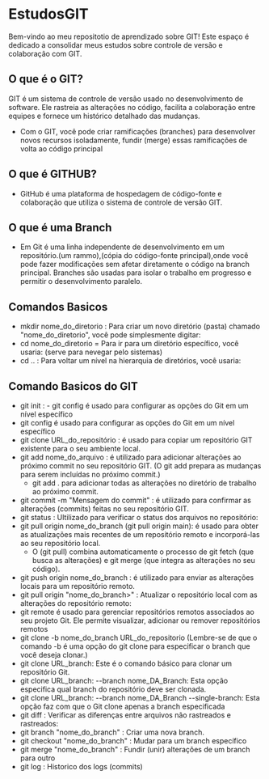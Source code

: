 # EstudosGIT
Bem-vindo ao meu repositotio de aprendizado sobre GIT! Este espaço é dedicado a consolidar meus estudos sobre controle de versão e colaboração com GIT.

## O que é o GIT?
  GIT é um sistema de controle de versão usado no desenvolvimento de software. Ele rastreia as alterações no código, facilita a colaboração entre equipes e fornece um histórico detalhado das mudanças.
   - Com o GIT, você pode criar ramificações (branches) para desenvolver novos recursos isoladamente, fundir (merge) essas ramificações de volta ao código principal

## O que é GITHUB?
  - GitHub é uma plataforma de hospedagem de código-fonte e colaboração que utiliza o sistema de controle de versão GIT.
    
## O que é uma Branch 
  - Em Git é uma linha independente de desenvolvimento em um repositório.(um rammo),(cópia do código-fonte principal),onde você pode fazer modificações sem afetar diretamente o código na branch principal. Branches são usadas para isolar o trabalho em progresso e permitir o desenvolvimento paralelo.
 
## Comandos Basicos 

  - mkdir nome_do_diretorio : Para criar um novo diretório (pasta) chamado "nome_do_diretorio", você pode simplesmente digitar:
  - cd nome_do_diretorio  = Para ir para um diretório específico, você usaria: (serve para nevegar pelo sistemas)
  - cd .. : Para voltar um nível na hierarquia de diretórios, você usaria:

## Comando Basicos do GIT

  - git init : - git config é usado para configurar as opções do Git em um nível específico
  - git config é usado para configurar as opções do Git em um nível específico
  - git clone URL_do_repositório : é usado para copiar um repositório GIT existente para o seu ambiente local.
  - git add nome_do_arquivo : é utilizado para adicionar alterações ao próximo commit no seu repositório GIT. (O git add prepara as mudanças para serem incluídas no próximo commit.)
    - git add . para adicionar todas as alterações no diretório de trabalho ao próximo commit.
  - git commit -m "Mensagem do commit" : é utilizado para confirmar as alterações (commits) feitas no seu repositório GIT.
  - git status : Ultilizado para verificar o status dos arquivos no repositório:
  - git pull origin nome_do_branch (git pull origin main): é usado para obter as atualizações mais recentes de um repositório remoto e incorporá-las ao seu repositório local.
    - O (git pull) combina automaticamente o processo de git fetch (que busca as alterações) e git merge (que integra as alterações no seu código).
  - git push origin nome_do_branch : é utilizado para enviar as alterações locais para um repositório remoto.
  - git pull origin "nome_do_branch>" : Atualizar o repositório local com as alterações do repositório remoto:
  - git remote é usado para gerenciar repositórios remotos associados ao seu projeto Git. Ele permite visualizar, adicionar ou remover repositórios remotos
  - git clone -b nome_do_branch URL_do_repositorio (Lembre-se de que o comando -b é uma opção do git clone para especificar o branch que você deseja clonar.)
  - git clone URL_branch: Este é o comando básico para clonar um repositório Git.
  - git clone URL_branch: --branch nome_DA_Branch: Esta opção especifica qual branch do repositório deve ser clonada.
  - git clone URL_branch: --branch nome_DA_Branch --single-branch: Esta opção faz com que o Git clone apenas a branch especificada
  - git diff : Verificar as diferenças entre arquivos não rastreados e rastreados:
  - git branch "nome_do_branch" : Criar uma nova branch.
  - git checkout "nome_do_branch" : Mudar para um branch específico
  - git merge "nome_do_branch" : Fundir (unir) alterações de um branch para outro
  - git log : Historico dos logs (commits)

